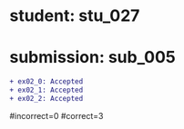 # student: stu_027
# submission: sub_005

```diff
+ ex02_0: Accepted
+ ex02_1: Accepted
+ ex02_2: Accepted
```
#incorrect=0
#correct=3
